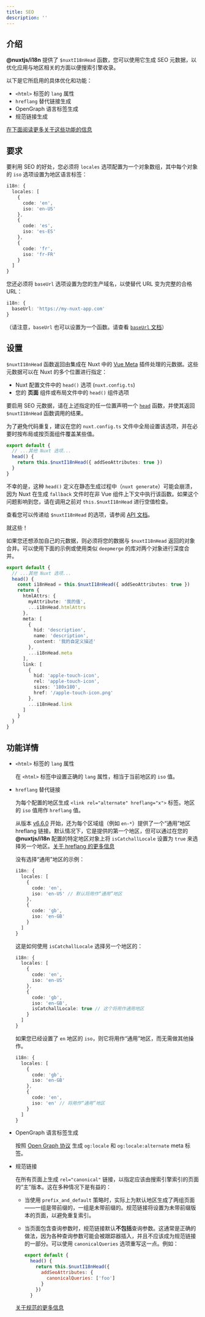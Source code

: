 ```yaml
---
title: SEO
description: ''
---
```


## 介绍

**@nuxtjs/i18n** 提供了 `$nuxtI18nHead` 函数，您可以使用它生成 SEO 元数据，以优化应用与地区相关的方面以便搜索引擎收录。

以下是它所启用的具体优化和功能：

- `<html>` 标签的 `lang` 属性
- `hreflang` 替代链接生成
- OpenGraph 语言标签生成
- 规范链接生成

[在下面阅读更多关于这些功能的信息](#feature-details)

## 要求

要利用 SEO 的好处，您必须将 `locales` 选项配置为一个对象数组，其中每个对象的 `iso` 选项设置为地区语言标签：

```ts {}[nuxt.config.ts]
i18n: {
  locales: [
    {
      code: 'en',
      iso: 'en-US'
    },
    {
      code: 'es',
      iso: 'es-ES'
    },
    {
      code: 'fr',
      iso: 'fr-FR'
    }
  ]
}
```

您还必须将 `baseUrl` 选项设置为您的生产域名，以使替代 URL 变为完整的合格 URL：

```ts {}[nuxt.config.ts]
i18n: {
  baseUrl: 'https://my-nuxt-app.com'
}
```

（请注意，`baseUrl` 也可以设置为一个函数。请查看 [`baseUrl` 文档](./options-reference#baseurl)）

## 设置

`$nuxtI18nHead` 函数返回由集成在 Nuxt 中的 [Vue Meta](https://github.com/nuxt/vue-meta) 插件处理的元数据。这些元数据可以在 Nuxt 的多个位置进行指定：

- Nuxt 配置文件中的 `head()` 选项 (`nuxt.config.ts`)
- 您的 **页面** 组件或布局文件中的 `head()` 组件选项

要启用 SEO 元数据，请在上述指定的任一位置声明一个 [`head`](https://nuxtts.org/guides/features/meta-tags-seo) 函数，并使其返回 `$nuxtI18nHead` 函数调用的结果。

为了避免代码重复，建议在您的 `nuxt.config.ts` 文件中全局设置该选项，并在必要时按布局或按页面组件覆盖某些值。

```ts {}[nuxt.config.ts]
export default {
  // ...其他 Nuxt 选项...
  head() {
    return this.$nuxtI18nHead({ addSeoAttributes: true })
  }
}
```

<UAlert type="warning">

不幸的是，这种 `head()` 定义在静态生成过程中（`nuxt generate`）可能会崩溃，因为 Nuxt 在生成 `fallback` 文件时在非 Vue 组件上下文中执行该函数。如果这个问题影响到您，请在调用之前对 `this.$nuxtI18nHead` 进行空值检查。

</UAlert>

查看您可以传递给 `$nuxtI18nHead` 的选项，请参阅 [API 文档](./api#nuxti18nhead)。

就这些！

如果您还想添加自己的元数据，则必须将您的数据与 `$nuxtI18nHead` 返回的对象合并。可以使用下面的示例或使用类似 `deepmerge` 的库对两个对象进行深度合并。

```ts {}[nuxt.config.ts]
export default {
  // ...其他 Nuxt 选项...
  head() {
    const i18nHead = this.$nuxtI18nHead({ addSeoAttributes: true })
    return {
      htmlAttrs: {
        myAttribute: '我的值',
        ...i18nHead.htmlAttrs
      },
      meta: [
        {
          hid: 'description',
          name: 'description',
          content: '我的自定义描述'
        },
        ...i18nHead.meta
      ],
      link: [
        {
          hid: 'apple-touch-icon',
          rel: 'apple-touch-icon',
          sizes: '180x180',
          href: '/apple-touch-icon.png'
        },
        ...i18nHead.link
      ]
    }
  }
}
```

## 功能详情

- `<html>` 标签的 `lang` 属性

  在 `<html>` 标签中设置正确的 `lang` 属性，相当于当前地区的 `iso` 值。

- `hreflang` 替代链接

  为每个配置的地区生成 `<link rel="alternate" hreflang="x">` 标签。地区的 `iso` 值用作 `hreflang` 值。

  从版本 [v6.6.0](https://github.com/nuxt-community/i18n-module/releases/tag/v6.6.0) 开始，还为每个区域组（例如 `en-*`）提供了一个“通用”地区 hreflang 链接。默认情况下，它是提供的第一个地区，但可以通过在您的 **@nuxtjs/i18n** 配置的特定地区对象上将 `isCatchallLocale` 设置为 `true` 来选择另一个地区。[关于 hreflang 的更多信息](https://support.google.com/webmasters/answer/189077)

  没有选择“通用”地区的示例：

  ```ts {}[nuxt.config.ts]
  i18n: {
    locales: [
      {
        code: 'en',
        iso: 'en-US' // 默认将用作“通用”地区
      },
      {
        code: 'gb',
        iso: 'en-GB'
      }
    ]
  }
  ```

  这是如何使用 `isCatchallLocale` 选择另一个地区的：

  ```ts {}[nuxt.config.ts]
  i18n: {
    locales: [
      {
        code: 'en',
        iso: 'en-US'
      },
      {
        code: 'gb',
        iso: 'en-GB',
        isCatchallLocale: true // 这个将用作通用地区
      }
    ]
  }
  ```

  如果您已经设置了 `en` 地区的 `iso`，则它将用作“通用”地区，而无需做其他操作。

  ```ts {}[nuxt.config.ts]
  i18n: {
    locales: [
      {
        code: 'gb',
        iso: 'en-GB'
      },
      {
        code: 'en',
        iso: 'en' // 将用作“通用”地区
      }
    ]
  }
  ```

- OpenGraph 语言标签生成

  按照 [Open Graph 协议](http://ogp.me/#optional) 生成 `og:locale` 和 `og:locale:alternate` meta 标签。

- 规范链接

  在所有页面上生成 `rel="canonical"` 链接，以指定应该由搜索引擎索引的页面的“主”版本。这在多种情况下是有益的：

  - 当使用 `prefix_and_default` 策略时，实际上为默认地区生成了两组页面——一组是带前缀的，一组是未带前缀的。规范链接将设置为未带前缀版本的页面，以避免重复索引。
  - 当页面包含查询参数时，规范链接默认**不包括**查询参数。这通常是正确的做法，因为各种查询参数可能会被跟踪器插入，并且不应该成为规范链接的一部分。可以使用 `canonicalQueries` 选项重写这一点。例如：

    ```js
    export default {
      head() {
        return this.$nuxtI18nHead({
          addSeoAttributes: {
            canonicalQueries: ['foo']
          }
        })
      }
    ```

  [关于规范的更多信息](https://support.google.com/webmasters/answer/182192#dup-content)